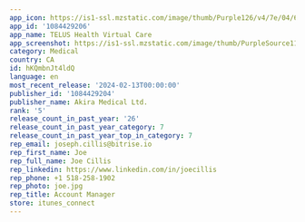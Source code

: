 ```yaml
---
app_icon: https://is1-ssl.mzstatic.com/image/thumb/Purple126/v4/7e/04/6c/7e046c08-e8b1-d9a7-7e31-b2778217eabd/AppIcon-1x_U007emarketing-0-10-0-85-220-0.png/1024x1024bb.png
app_id: '1084429206'
app_name: TELUS Health Virtual Care
app_screenshot: https://is1-ssl.mzstatic.com/image/thumb/PurpleSource116/v4/10/3b/60/103b6074-15eb-9610-8ac5-3977fdcf1e43/085fc9fe-8461-4cdf-a36d-df0524922f28_1.png/1284x2778bb.png
category: Medical
country: CA
id: hKQmbnJt4ldQ
language: en
most_recent_release: '2024-02-13T00:00:00'
publisher_id: '1084429204'
publisher_name: Akira Medical Ltd.
rank: '5'
release_count_in_past_year: '26'
release_count_in_past_year_category: 7
release_count_in_past_year_top_in_category: 7
rep_email: joseph.cillis@bitrise.io
rep_first_name: Joe
rep_full_name: Joe Cillis
rep_linkedin: https://www.linkedin.com/in/joecillis
rep_phone: +1 518-258-1902
rep_photo: joe.jpg
rep_title: Account Manager
store: itunes_connect
---
```

